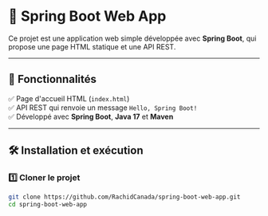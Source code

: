 # 🚀 Spring Boot Web App

Ce projet est une application web simple développée avec **Spring Boot**, qui propose une page HTML statique et une API REST.

---

## 📌 Fonctionnalités
✅ Page d'accueil HTML (`index.html`)  
✅ API REST qui renvoie un message `Hello, Spring Boot!`  
✅ Développé avec **Spring Boot**, **Java 17** et **Maven**  

---

## 🛠️ Installation et exécution

### 1️⃣ **Cloner le projet**
```sh
git clone https://github.com/RachidCanada/spring-boot-web-app.git
cd spring-boot-web-app
